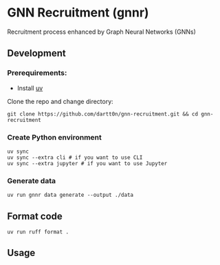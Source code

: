# GNN Recruitment (gnnr)
Recruitment process enhanced by Graph Neural Networks (GNNs)

## Development
### Prerequirements:
- Install [uv](https://docs.astral.sh/uv/)

Clone the repo and change directory:
```shell
git clone https://github.com/dartt0n/gnn-recruitment.git && cd gnn-recruitment
```

### Create Python environment
```shell
uv sync
uv sync --extra cli # if you want to use CLI
uv sync --extra jupyter # if you want to use Jupyter
```

### Generate data
```shell
uv run gnnr data generate --output ./data
```

## Format code
```shell
uv run ruff format .
```

## Usage
